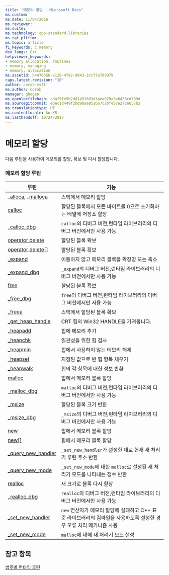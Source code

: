 ```yaml
---
title: "메모리 할당 | Microsoft Docs"
ms.custom: 
ms.date: 11/04/2016
ms.reviewer: 
ms.suite: 
ms.technology: cpp-standard-libraries
ms.tgt_pltfrm: 
ms.topic: article
f1_keywords: c.memory
dev_langs: C++
helpviewer_keywords:
- memory allocation, routines
- memory, managing
- memory, allocation
ms.assetid: b4470556-a128-4782-9943-2ccf7a7d9979
caps.latest.revision: "10"
author: corob-msft
ms.author: corob
manager: ghogen
ms.openlocfilehash: cdaf9fe5b2d41491683d34ea029a546433cd709d
ms.sourcegitcommit: ebec1d449f2bd98aa851667c2bfeb7e27ce657b2
ms.translationtype: HT
ms.contentlocale: ko-KR
ms.lasthandoff: 10/24/2017
---
```

# <a name="memory-allocation"></a>메모리 할당
다음 루틴을 사용하여 메모리를 할당, 확보 및 다시 할당합니다.  
  
### <a name="memory-allocation-routines"></a>메모리 할당 루틴  
  
|루틴|기능|  
|-------------|---------|  
|[_alloca](../c-runtime-library/reference/alloca.md), [_malloca](../c-runtime-library/reference/malloca.md)|스택에서 메모리 할당|  
|[calloc](../c-runtime-library/reference/calloc.md)|할당된 블록에서 모든 바이트를 0으로 초기화하는 배열에 저장소 할당|  
|[_calloc_dbg](../c-runtime-library/reference/calloc-dbg.md)|`calloc`의 디버그 버전,런타임 라이브러리의 디버그 버전에서만 사용 가능|  
|[operator delete](../c-runtime-library/operator-delete-crt.md)|할당된 블록 확보|  
|[operator delete&#91;&#93;](../c-runtime-library/delete-operator-crt.md)|할당된 블록 확보|  
|[_expand](../c-runtime-library/reference/expand.md)|이동하지 않고 메모리 블록을 확장명 또는 축소|  
|[_expand_dbg](../c-runtime-library/reference/expand-dbg.md)|`_expand`의 디버그 버전,런타임 라이브러리의 디버그 버전에서만 사용 가능|  
|[free](../c-runtime-library/reference/free.md)|할당된 블록 확보|  
|[_free_dbg](../c-runtime-library/reference/free-dbg.md)|`free`의 디버그 버전,런타임 라이브러리의 디버그 버전에서만 사용 가능|  
|[_freea](../c-runtime-library/reference/freea.md)|스택에서 할당된 블록 확보|  
|[_get_heap_handle](../c-runtime-library/reference/get-heap-handle.md)|CRT 힙의 Win32 HANDLE을 가져옵니다.|  
|[_heapadd](../c-runtime-library/heapadd.md)|힙에 메모리 추가|  
|[_heapchk](../c-runtime-library/reference/heapchk.md)|일관성을 위한 힙 검사|  
|[_heapmin](../c-runtime-library/reference/heapmin.md)|힙에서 사용하지 않는 메모리 해제|  
|[_heapset](../c-runtime-library/heapset.md)|지정된 값으로 빈 힙 항목 채우기|  
|[_heapwalk](../c-runtime-library/reference/heapwalk.md)|힙의 각 항목에 대한 정보 반환|  
|[malloc](../c-runtime-library/reference/malloc.md)|힙에서 메모리 블록 할당|  
|[_malloc_dbg](../c-runtime-library/reference/malloc-dbg.md)|`malloc`의 디버그 버전,런타임 라이브러리의 디버그 버전에서만 사용 가능|  
|[_msize](../c-runtime-library/reference/msize.md)|할당된 블록 크기 반환|  
|[_msize_dbg](../c-runtime-library/reference/msize-dbg.md)|`_msize`의 디버그 버전,런타임 라이브러리의 디버그 버전에서만 사용 가능|  
|[new](../c-runtime-library/operator-new-crt.md)|힙에서 메모리 블록 할당|  
|[new&#91;&#93;](../c-runtime-library/new-operator-crt.md)|힙에서 메모리 블록 할당|  
|[_query_new_handler](../c-runtime-library/reference/query-new-handler.md)|`_set_new_handler`가 설정한 대로 현재 새 처리기 루틴 주소 반환|  
|[_query_new_mode](../c-runtime-library/reference/query-new-mode.md)|`_set_new_mode`에 대한 `malloc`로 설정된 새 처리기 모드를 나타내는 정수 반환|  
|[realloc](../c-runtime-library/reference/realloc.md)|새 크기로 블록 다시 할당|  
|[_realloc_dbg](../c-runtime-library/reference/realloc-dbg.md)|`realloc`의 디버그 버전,런타임 라이브러리의 디버그 버전에서만 사용 가능|  
|[_set_new_handler](../c-runtime-library/reference/set-new-handler.md)|`new` 연산자가 메모리 할당에 실패하고 C++ 표준 라이브러리의 컴파일을 사용하도록 설정한 경우 오류 처리 메커니즘 사용|  
|[_set_new_mode](../c-runtime-library/reference/set-new-mode.md)|`malloc`에 대해 새 처리기 모드 설정|  
  
## <a name="see-also"></a>참고 항목  
 [범주별 런타임 루틴](../c-runtime-library/run-time-routines-by-category.md)